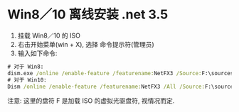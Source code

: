 # Win8／10 离线安装 .net 3.5

1. 挂载 Win8／10 的 ISO
2. 右击开始菜单(win + X), 选择 命令提示符(管理员)
3. 输入如下命令:

```cmd
# 对于 Win8:
dism.exe /online /enable-feature /featurename:NetFX3 /Source:F:\sources\sxs
# 对于 Win10:
Dism /online /enable-feature /featurename:NetFX3 /All /Source:F:\sources\sxs /LimitAccess
```

注意: 这里的盘符 F 是加载 ISO 的虚拟光驱盘符, 视情况而定.
